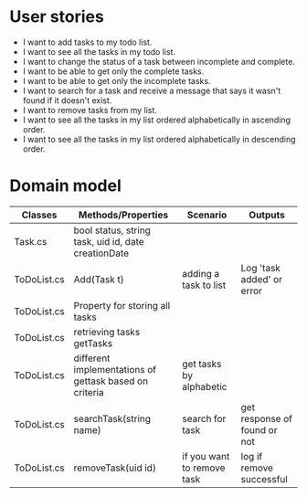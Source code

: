 # User stories
- I want to add tasks to my todo list.
- I want to see all the tasks in my todo list.
- I want to change the status of a task between incomplete and complete.
- I want to be able to get only the complete tasks.
- I want to be able to get only the incomplete tasks.
- I want to search for a task and receive a message that says it wasn't found if it doesn't exist.
- I want to remove tasks from my list.
- I want to see all the tasks in my list ordered alphabetically in ascending order.
- I want to see all the tasks in my list ordered alphabetically in descending order.

# Domain model
| Classes         | Methods/Properties                                 | Scenario                        | Outputs          |
|-----------------|----------------------------------------------------|---------------------------------|------------------
|Task.cs    | bool status, string task, uid id, date creationDate                                               
|ToDoList.cs    |Add(Task t)                                   |adding a task to list                | Log 'task added' or error
|ToDoList.cs    |Property for storing all tasks                           |
|ToDoList.cs    |retrieving tasks getTasks
|ToDoList.cs    |different implementations of gettask based on criteria                  | get tasks by alphabetic 
|ToDoList.cs    |searchTask(string name)                    |search for task  | get response of found or not
|ToDoList.cs    |removeTask(uid id)                    |if you want to remove task  |log if remove successful